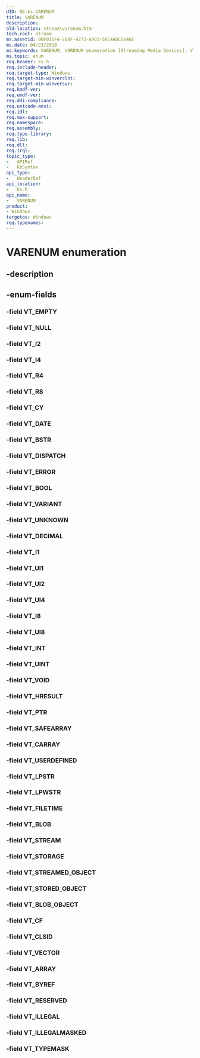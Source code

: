 ```yaml
---
UID: NE:ks.VARENUM
title: VARENUM
description: 
old-location: stream\varenum.htm
tech.root: stream
ms.assetid: 00F015F4-708F-4272-A903-56C44DC6646E
ms.date: 04/23/2018
ms.keywords: VARENUM, VARENUM enumeration [Streaming Media Devices], VT_ARRAY, VT_BLOB, VT_BLOB_OBJECT, VT_BOOL, VT_BSTR, VT_BYREF, VT_CARRAY, VT_CF, VT_CLSID, VT_CY, VT_DATE, VT_DECIMAL, VT_DISPATCH, VT_EMPTY, VT_ERROR, VT_FILETIME, VT_HRESULT, VT_I1, VT_I2, VT_I4, VT_I8, VT_ILLEGAL, VT_ILLEGALMASKED, VT_INT, VT_LPSTR, VT_LPWSTR, VT_NULL, VT_PTR, VT_R4, VT_R8, VT_RESERVED, VT_SAFEARRAY, VT_STORAGE, VT_STORED_OBJECT, VT_STREAM, VT_STREAMED_OBJECT, VT_TYPEMASK, VT_UI1, VT_UI2, VT_UI4, VT_UI8, VT_UINT, VT_UNKNOWN, VT_USERDEFINED, VT_VARIANT, VT_VECTOR, VT_VOID, ks/ VT_RESERVED, ks/ VT_VECTOR, ks/VARENUM, ks/VT_ARRAY, ks/VT_BLOB, ks/VT_BLOB_OBJECT, ks/VT_BOOL, ks/VT_BSTR, ks/VT_BYREF, ks/VT_CARRAY, ks/VT_CF, ks/VT_CLSID, ks/VT_CY, ks/VT_DATE, ks/VT_DECIMAL, ks/VT_DISPATCH, ks/VT_EMPTY, ks/VT_ERROR, ks/VT_FILETIME, ks/VT_HRESULT, ks/VT_I1, ks/VT_I2, ks/VT_I4, ks/VT_I8, ks/VT_ILLEGAL, ks/VT_ILLEGALMASKED, ks/VT_INT, ks/VT_LPSTR, ks/VT_LPWSTR, ks/VT_NULL, ks/VT_PTR, ks/VT_R4, ks/VT_R8, ks/VT_SAFEARRAY, ks/VT_STORAGE, ks/VT_STORED_OBJECT, ks/VT_STREAM, ks/VT_STREAMED_OBJECT, ks/VT_TYPEMASK, ks/VT_UI1, ks/VT_UI2, ks/VT_UI4, ks/VT_UI8, ks/VT_UINT, ks/VT_UNKNOWN, ks/VT_USERDEFINED, ks/VT_VARIANT, ks/VT_VOID, stream.varenum
ms.topic: enum
req.header: ks.h
req.include-header: 
req.target-type: Windows
req.target-min-winverclnt: 
req.target-min-winversvr: 
req.kmdf-ver: 
req.umdf-ver: 
req.ddi-compliance: 
req.unicode-ansi: 
req.idl: 
req.max-support: 
req.namespace: 
req.assembly: 
req.type-library: 
req.lib: 
req.dll: 
req.irql: 
topic_type:
-	APIRef
-	kbSyntax
api_type:
-	HeaderDef
api_location:
-	Ks.h
api_name:
-	VARENUM
product:
- Windows
targetos: Windows
req.typenames: 
---
```


# VARENUM enumeration


## -description





## -enum-fields




### -field VT_EMPTY


### -field VT_NULL


### -field VT_I2


### -field VT_I4


### -field VT_R4


### -field VT_R8


### -field VT_CY


### -field VT_DATE


### -field VT_BSTR


### -field VT_DISPATCH


### -field VT_ERROR


### -field VT_BOOL


### -field VT_VARIANT


### -field VT_UNKNOWN


### -field VT_DECIMAL


### -field VT_I1


### -field VT_UI1


### -field VT_UI2


### -field VT_UI4


### -field VT_I8


### -field VT_UI8


### -field VT_INT


### -field VT_UINT


### -field VT_VOID


### -field VT_HRESULT


### -field VT_PTR


### -field VT_SAFEARRAY


### -field VT_CARRAY


### -field VT_USERDEFINED


### -field VT_LPSTR


### -field VT_LPWSTR


### -field VT_FILETIME


### -field VT_BLOB


### -field VT_STREAM


### -field VT_STORAGE


### -field VT_STREAMED_OBJECT


### -field VT_STORED_OBJECT


### -field VT_BLOB_OBJECT


### -field VT_CF


### -field VT_CLSID


### -field VT_VECTOR


### -field VT_ARRAY


### -field VT_BYREF


### -field VT_RESERVED


### -field VT_ILLEGAL


### -field VT_ILLEGALMASKED


### -field VT_TYPEMASK

